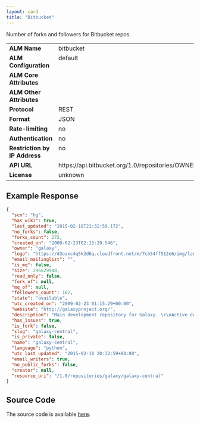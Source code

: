 ```yaml
---
layout: card
title: "Bitbucket"
---
```


Number of forks and followers for Bitbucket repos.

<table width=100% border="0" cellspacing="0" cellpadding="0">
<tbody>
<tr>
<td valign="top" width=30%><strong>ALM Name</strong></td>
<td valign="top" width=70%>bitbucket</td>
</tr>
<tr>
<td valign="top" width=20%><strong>ALM Configuration</strong></td>
<td valign="top" width=80%>default</td>
</tr>
<tr>
<td valign="top" width=20%><strong>ALM Core Attributes</strong></td>
<td valign="top" width=80%>&nbsp;</td>
</tr>
<td valign="top" width=20%><strong>ALM Other Attributes</strong></td>
<td valign="top" width=80%>&nbsp;</td>
</tr>
<tr>
<td valign="top" width=30%><strong>Protocol</strong></td>
<td valign="top" width=70%>REST</td>
</tr>
<tr>
<td valign="top" width=30%><strong>Format</strong></td>
<td valign="top" width=70%>JSON</td>
</tr>
<tr>
<td valign="top" width=20%><strong>Rate-limiting</strong></td>
<td valign="top" width=80%>no</td>
</tr>
<tr>
<td valign="top" width=20%><strong>Authentication</strong></td>
<td valign="top" width=80%>no</td>
</tr>
<tr>
<td valign="top" width=20%><strong>Restriction by IP Address</strong></td>
<td valign="top" width=80%>no</td>
</tr>
<tr>
<td valign="top" width=20%><strong>API URL</strong></td>
<td valign="top" width=80%>https://api.bitbucket.org/1.0/repositories/OWNER/REPO</td>
</tr>
<tr>
<td valign="top" width=20%><strong>License</strong></td>
<td valign="top" width=80%>unknown</td>
</tr>
</tbody>
</table>

## Example Response

```json
{
  "scm": "hg",
  "has_wiki": true,
  "last_updated": "2015-02-18T21:32:59.172",
  "no_forks": false,
  "forks_count": 272,
  "created_on": "2009-02-23T02:15:29.546",
  "owner": "galaxy",
  "logo": "https://d3oaxc4q5k2d6q.cloudfront.net/m/7cb54ff512e6/img/language-avatars/python_16.png",
  "email_mailinglist": "",
  "is_mq": false,
  "size": 296529948,
  "read_only": false,
  "fork_of": null,
  "mq_of": null,
  "followers_count": 162,
  "state": "available",
  "utc_created_on": "2009-02-23 01:15:29+00:00",
  "website": "http://galaxyproject.org/",
  "description": "Main development repository for Galaxy. \r\nActive development happens here, and this repository is thus intended for those working on Galaxy development. See http://bitbucket.org/galaxy/galaxy-dist/ for a more stable repository intended for end-users.  The project homepage is http://galaxyproject.org and the wiki is http://galaxyproject.org/wiki",
  "has_issues": true,
  "is_fork": false,
  "slug": "galaxy-central",
  "is_private": false,
  "name": "galaxy-central",
  "language": "python",
  "utc_last_updated": "2015-02-18 20:32:59+00:00",
  "email_writers": true,
  "no_public_forks": false,
  "creator": null,
  "resource_uri": "/1.0/repositories/galaxy/galaxy-central"
}
```

## Source Code
The source code is available [here](https://github.com/lagotto/lagotto/blob/master/app/models/agents/bitbucket.rb).

